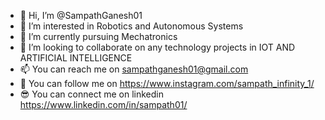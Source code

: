 - 👋 Hi, I’m @SampathGanesh01
- 👀 I’m interested in Robotics and Autonomous Systems
- 🌱 I’m currently pursuing Mechatronics 
- 💞️ I’m looking to collaborate on any technology projects in IOT AND ARTIFICIAL INTELLIGENCE 
- 📫 You can reach me on sampathganesh01@gmail.com
- 💖 You can follow me on https://www.instagram.com/sampath_infinity_1/
- 😎 You can connect me on linkedin https://www.linkedin.com/in/sampath01/

<!---
SampathGanesh01/SampathGanesh01 is a ✨ special ✨ repository because its `README.md` (this file) appears on your GitHub profile.
You can click the Preview link to take a look at your changes.
--->
